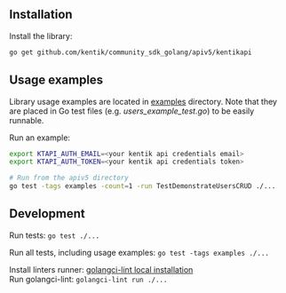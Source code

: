 ## Installation

Install the library:

```bash
go get github.com/kentik/community_sdk_golang/apiv5/kentikapi
```

## Usage examples

Library usage examples are located in [examples](examples) directory.
Note that they are placed in Go test files (e.g. _users_example_test.go_) to be easily runnable.

Run an example:

```bash
export KTAPI_AUTH_EMAIL=<your kentik api credentials email>
export KTAPI_AUTH_TOKEN=<your kentik api credentials token>

# Run from the apiv5 directory
go test -tags examples -count=1 -run TestDemonstrateUsersCRUD ./...
```

## Development

Run tests: `go test ./...`

Run all tests, including usage examples: `go test -tags examples ./...`

Install linters runner: [golangci-lint local installation](https://golangci-lint.run/usage/install/#local-installation)  
Run golangci-lint: `golangci-lint run ./...`
